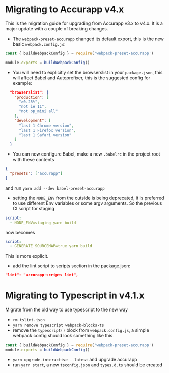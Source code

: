 # Migrating to Accurapp v4.x

This is the migration guide for upgrading from Accurapp v3.x to v4.x. It is a major update with a couple of breaking changes.

- The `webpack-preset-accurapp` changed its default export, this is the new basic `webpack.config.js`:

```js
const { buildWebpackConfig } = require('webpack-preset-accurapp')

module.exports = buildWebpackConfig()
```

- You will need to explicitly set the browserslist in your `package.json`, this will affect Babel and Autoprefixer, this is the suggested config for example:

```json
  "browserslist": {
    "production": [
      ">0.25%",
      "not ie 11",
      "not op_mini all"
    ],
    "development": [
      "last 1 Chrome version",
      "last 1 Firefox version",
      "last 1 Safari version"
    ]
  }
```

- You can now configure Babel, make a new `.babelrc` in the project root with these contents

```json
{
  "presets": ["accurapp"]
}
```

and run `yarn add --dev babel-preset-accurapp`

- setting the `NODE_ENV` from the outside is being deprecated, it is preferred to use different Env variables or some argv arguments.
  So the previous CI script for staging

```yml
script:
  - NODE_ENV=staging yarn build
```

now becomes

```yml
script:
  - GENERATE_SOURCEMAP=true yarn build
```

This is more explicit.

- add the lint script to scripts section in the package.json:

```json
"lint": "accurapp-scripts lint",
```

# Migrating to Typescript in v4.1.x

Migrate from the old way to use typescript to the new way

- `rm tslint.json`
- `yarn remove typescript webpack-blocks-ts`
- remove the `typescript()` block from `webpack.config.js`, a simple webpack config should look something like this

```js
const { buildWebpackConfig } = require('webpack-preset-accurapp')
module.exports = buildWebpackConfig()
```

- `yarn upgrade-interactive --latest` and upgrade accurapp
- run `yarn start`, a new `tsconfig.json` and `types.d.ts` should be created
